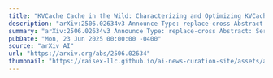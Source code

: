 ```yaml
---
title: "KVCache Cache in the Wild: Characterizing and Optimizing KVCache Cache at a Large Cloud Provider"
description: "arXiv:2506.02634v3 Announce Type: replace-cross Abstract: Serving large language models (LLMs) is important for cloud providers, and caching intermediate results (KV$) after processing each request substantially improves serving throughput and latency. However, there is limited understanding of how LLM serving benefits from KV$ caching, where system design decisions like cache eviction policies are highly workload-dependent. In this paper, we present the first systematic characterization of the KV$ workload patterns from one of the leading LLM service providers. We draw observations that were not covered by previous studies focusing on synthetic workloads, including: KV$ reuses are skewed across requests, where reuses between single-turn requests are equally important as multi-turn requests; the reuse time and probability are diverse considering all requests, but for a specific request category, the pattern tends to be predictable; and the overall cache size required for an ideal cache hit ratio is moderate. Based on the characterization, we further propose a workload-aware cache eviction policy that improves the serving performance under real-world traces, especially with limited cache capacity."
summary: "arXiv:2506.02634v3 Announce Type: replace-cross Abstract: Serving large language models (LLMs) is important for cloud providers, and caching intermediate results (KV$) after processing each request substantially improves serving throughput and latency. However, there is limited understanding of how LLM serving benefits from KV$ caching, where system design decisions like cache eviction policies are highly workload-dependent. In this paper, we present the first systematic characterization of the KV$ workload patterns from one of the leading LLM service providers. We draw observations that were not covered by previous studies focusing on synthetic workloads, including: KV$ reuses are skewed across requests, where reuses between single-turn requests are equally important as multi-turn requests; the reuse time and probability are diverse considering all requests, but for a specific request category, the pattern tends to be predictable; and the overall cache size required for an ideal cache hit ratio is moderate. Based on the characterization, we further propose a workload-aware cache eviction policy that improves the serving performance under real-world traces, especially with limited cache capacity."
pubDate: "Mon, 23 Jun 2025 00:00:00 -0400"
source: "arXiv AI"
url: "https://arxiv.org/abs/2506.02634"
thumbnail: "https://raisex-llc.github.io/ai-news-curation-site/assets/arxiv.png"
---
```


